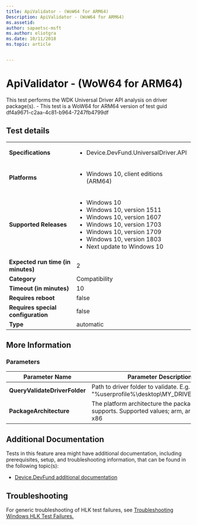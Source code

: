 ```yaml
---
title: ApiValidator - (WoW64 for ARM64)
Description: ApiValidator - (WoW64 for ARM64)
ms.assetid: 
author: sapaetsc-msft
ms.author: eliotgra
ms.date: 10/11/2018
ms.topic: article


---
```


# ApiValidator - (WoW64 for ARM64)

This test performs the WDK Universal Driver API analysis on driver package(s). - This test is a WoW64 for ARM64 version of test guid df4a9671-c2aa-4c81-b964-7247fb4799df

## Test details
|||
|---|---|
| **Specifications**  | <ul><li>Device.DevFund.UniversalDriver.API</li></ul> |  
| **Platforms**   | <ul><li>Windows 10, client editions (ARM64)</li></ul> |
| **Supported Releases** | <ul><li>Windows 10</li><li>Windows 10, version 1511</li><li>Windows 10, version 1607</li><li>Windows 10, version 1703</li><li>Windows 10, version 1709</li><li>Windows 10, version 1803</li><li>Next update to Windows 10</li></ul> |
|**Expected run time (in minutes)**| 2 |
|**Category**| Compatibility |
|**Timeout (in minutes)**| 10 |
|**Requires reboot**| false |
|**Requires special configuration**| false |
|**Type**| automatic |

## More Information
### Parameters
| Parameter Name | Parameter Description |
| --- | --- |
| **QueryValidateDriverFolder** | Path to driver folder to validate. E.g. "%userprofile%\desktop\MY_DRIVER_PACKAGE" |
| **PackageArchitecture** | The platform architecture the package binary supports.  Supported values; arm, arm64, amd64, x86 |







## Additional Documentation
Tests in this feature area might have additional documentation, including prerequisites, setup, and troubleshooting information, that can be found in the following topic(s): <ul><li>[Device.DevFund additional documentation](device-devfund-additional-documentation.md)</li></ul>

## Troubleshooting
For generic troubleshooting of HLK test failures, see [Troubleshooting Windows HLK Test Failures.](..\user\troubleshooting-windows-hlk-test-failures.md)